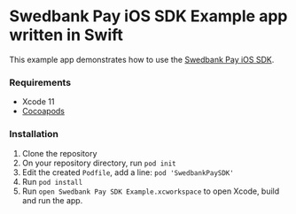 # Swedbank Pay iOS SDK Example app written in Swift

This example app demonstrates how to use the [Swedbank Pay iOS SDK](https://github.com/SwedbankPay/swedbank-pay-sdk-ios).

### Requirements

- Xcode 11
- [Cocoapods](https://guides.cocoapods.org/using/getting-started.html)

### Installation

1. Clone the repository
2. On your repository directory, run `pod init`
3. Edit the created `Podfile`, add a line: `pod 'SwedbankPaySDK'`
4. Run `pod install`
5. Run `open Swedbank Pay SDK Example.xcworkspace` to open Xcode, build and run the app.

